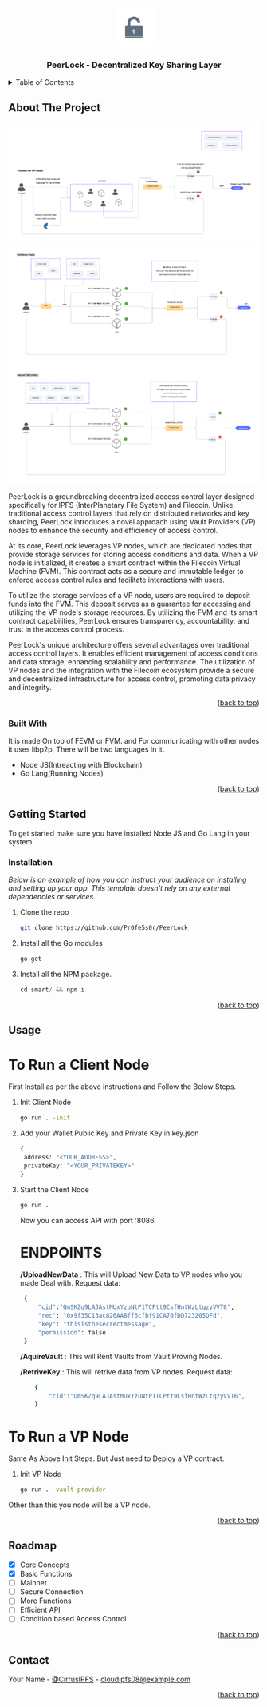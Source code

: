 <a name="readme-top"></a>

<!-- [![Contributors][contributors-shield]][contributors-url]
[![Forks][forks-shield]][forks-url]
[![Stargazers][stars-shield]][stars-url]
[![Issues][issues-shield]][issues-url]
[![MIT License][license-shield]][license-url]
[![LinkedIn][linkedin-shield]][linkedin-url]
 -->


<!-- PROJECT LOGO -->
<br />
<div align="center">
  <a href="https://github.com/othneildrew/Best-README-Template">
    <img src="images/logo.jpg" alt="Logo" width="80" height="80">
  </a>

  <h3 align="center">PeerLock - Decentralized Key Sharing Layer</h3>
</div>



<!-- TABLE OF CONTENTS -->
<details>
  <summary>Table of Contents</summary>
  <ol>
    <li>
      <a href="#about-the-project">About The Project</a>
      <ul>
        <li><a href="#built-with">Built With</a></li>
      </ul>
    </li>
    <li>
      <a href="#getting-started">Getting Started</a>
      <ul>
        <li><a href="#prerequisites">Prerequisites</a></li>
        <li><a href="#installation">Installation</a></li>
      </ul>
    </li>
    <li><a href="#usage">Usage</a></li>
    <li><a href="#roadmap">Roadmap</a></li>
    <li><a href="#contributing">Contributing</a></li>
    <li><a href="#contact">Contact</a></li>
    <li><a href="#acknowledgments">Acknowledgments</a></li>
  </ol>
</details>



<!-- ABOUT THE PROJECT -->
## About The Project

![Main Idea Screen Shots][product-screenshot1]
![Main Idea Screen Shots][product-screenshot2]
![Main Idea Screen Shots][product-screenshot3]

PeerLock is a groundbreaking decentralized access control layer designed specifically for IPFS (InterPlanetary File System) and Filecoin. Unlike traditional access control layers that rely on distributed networks and key sharding, PeerLock introduces a novel approach using Vault Providers (VP) nodes to enhance the security and efficiency of access control.

At its core, PeerLock leverages VP nodes, which are dedicated nodes that provide storage services for storing access conditions and data. When a VP node is initialized, it creates a smart contract within the Filecoin Virtual Machine (FVM). This contract acts as a secure and immutable ledger to enforce access control rules and facilitate interactions with users.

To utilize the storage services of a VP node, users are required to deposit funds into the FVM. This deposit serves as a guarantee for accessing and utilizing the VP node's storage resources. By utilizing the FVM and its smart contract capabilities, PeerLock ensures transparency, accountability, and trust in the access control process.

PeerLock's unique architecture offers several advantages over traditional access control layers. It enables efficient management of access conditions and data storage, enhancing scalability and performance. The utilization of VP nodes and the integration with the Filecoin ecosystem provide a secure and decentralized infrastructure for access control, promoting data privacy and integrity.

<p align="right">(<a href="#readme-top">back to top</a>)</p>



### Built With

It is made On top of FEVM or FVM. and For communicating with other nodes it uses libp2p. There will be two languages in it.

* Node JS(Intreacting with Blockchain)
* Go Lang(Running Nodes)


<p align="right">(<a href="#readme-top">back to top</a>)</p>



<!-- GETTING STARTED -->
## Getting Started

To get started make sure you have installed Node JS and Go Lang in your system.

### Installation

_Below is an example of how you can instruct your audience on installing and setting up your app. This template doesn't rely on any external dependencies or services._

1. Clone the repo
   ```sh
   git clone https://github.com/Pr0fe5s0r/PeerLock
   ```
2. Install all the Go modules
   ```sh
   go get
   ```
3. Install all the NPM package.
   ```js
   cd smart/ && npm i
   ```

<p align="right">(<a href="#readme-top">back to top</a>)</p>



<!-- USAGE EXAMPLES -->
## Usage

# To Run a Client Node

First Install as per the above instructions and Follow the Below Steps.

1. Init Client Node
   ```sh
   go run . -init
   ```
2. Add your Wallet Public Key and Private Key in key.json
   ```sh
   {
    address: "<YOUR_ADDRESS>",
    privateKey: "<YOUR_PRIVATEKEY>"
   }
   ```

3. Start the Client Node
   ```sh
   go run .
   ```

   Now you can access API with port :8086.
   # ENDPOINTS

   **/UploadNewData** : This will Upload New Data to VP nodes who you made Deal with.
   Request data:
   ```sh
    {
        "cid":"QmSKZq9LAJAstMUxYzuNtP1TCPtt9CsfHntWzLtqzyVVT6",
        "rec": "0x9f35C13ac826AA8ff6cfbf91CA70fDD723205DFd",
        "key": "thisisthesecrectmessage",
        "permission": false
    }
    ```

    **/AquireVault** : This will Rent Vaults from Vault Proving Nodes.

    **/RetriveKey**  : This will retrive data from VP nodes.
    Request data:
    ```sh
        {
            "cid":"QmSKZq9LAJAstMUxYzuNtP1TCPtt9CsfHntWzLtqzyVVT6",
        }
    ```

# To Run a VP Node

Same As Above Init Steps. But Just need to Deploy a VP contract.

1. Init VP Node
   ```sh
   go run . -vault-provider
   ```

Other than this you node will be a VP node.

<p align="right">(<a href="#readme-top">back to top</a>)</p>



<!-- ROADMAP -->
## Roadmap

- [x] Core Concepts
- [x] Basic Functions
- [ ] Mainnet
- [ ] Secure Connection
- [ ] More Functions
- [ ] Efficient API
- [ ] Condition based Access Control

<p align="right">(<a href="#readme-top">back to top</a>)</p>

<!-- CONTACT -->
## Contact

Your Name - [@CirrusIPFS](https://twitter.com/CirrusIPFS) - cloudipfs08@example.com

<p align="right">(<a href="#readme-top">back to top</a>)</p>



<!-- MARKDOWN LINKS & IMAGES -->
<!-- https://www.markdownguide.org/basic-syntax/#reference-style-links -->
[contributors-shield]: https://img.shields.io/github/contributors/othneildrew/Best-README-Template.svg?style=for-the-badge
[contributors-url]: https://github.com/othneildrew/Best-README-Template/graphs/contributors
[forks-shield]: https://img.shields.io/github/forks/othneildrew/Best-README-Template.svg?style=for-the-badge
[forks-url]: https://github.com/othneildrew/Best-README-Template/network/members
[stars-shield]: https://img.shields.io/github/stars/othneildrew/Best-README-Template.svg?style=for-the-badge
[stars-url]: https://github.com/othneildrew/Best-README-Template/stargazers
[issues-shield]: https://img.shields.io/github/issues/othneildrew/Best-README-Template.svg?style=for-the-badge
[issues-url]: https://github.com/othneildrew/Best-README-Template/issues
[license-shield]: https://img.shields.io/github/license/othneildrew/Best-README-Template.svg?style=for-the-badge
[license-url]: https://github.com/othneildrew/Best-README-Template/blob/master/LICENSE.txt
[linkedin-shield]: https://img.shields.io/badge/-LinkedIn-black.svg?style=for-the-badge&logo=linkedin&colorB=555
[linkedin-url]: https://linkedin.com/in/othneildrew
[product-screenshot1]: images/screenshot1.png
[product-screenshot2]: images/screenshot2.png
[product-screenshot3]: images/screenshot3.png
[Next.js]: https://img.shields.io/badge/next.js-000000?style=for-the-badge&logo=nextdotjs&logoColor=white
[Next-url]: https://nextjs.org/
[React.js]: https://img.shields.io/badge/React-20232A?style=for-the-badge&logo=react&logoColor=61DAFB
[React-url]: https://reactjs.org/
[Vue.js]: https://img.shields.io/badge/Vue.js-35495E?style=for-the-badge&logo=vuedotjs&logoColor=4FC08D
[Vue-url]: https://vuejs.org/
[Angular.io]: https://img.shields.io/badge/Angular-DD0031?style=for-the-badge&logo=angular&logoColor=white
[Angular-url]: https://angular.io/
[Svelte.dev]: https://img.shields.io/badge/Svelte-4A4A55?style=for-the-badge&logo=svelte&logoColor=FF3E00
[Svelte-url]: https://svelte.dev/
[Laravel.com]: https://img.shields.io/badge/Laravel-FF2D20?style=for-the-badge&logo=laravel&logoColor=white
[Laravel-url]: https://laravel.com
[Bootstrap.com]: https://img.shields.io/badge/Bootstrap-563D7C?style=for-the-badge&logo=bootstrap&logoColor=white
[Bootstrap-url]: https://getbootstrap.com
[JQuery.com]: https://img.shields.io/badge/jQuery-0769AD?style=for-the-badge&logo=jquery&logoColor=white
[JQuery-url]: https://jquery.com 
